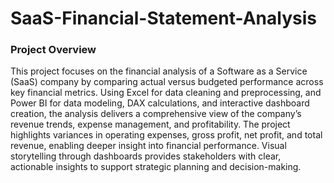 # SaaS-Financial-Statement-Analysis

### Project Overview
This project focuses on the financial analysis of a Software as a Service (SaaS) company by comparing actual versus budgeted performance across key financial metrics. Using Excel for data cleaning and preprocessing, and Power BI for data modeling, DAX calculations, and interactive dashboard creation, the analysis delivers a comprehensive view of the company’s revenue trends, expense management, and profitability. The project highlights variances in operating expenses, gross profit, net profit, and total revenue, enabling deeper insight into financial performance. Visual storytelling through dashboards provides stakeholders with clear, actionable insights to support strategic planning and decision-making.


 
